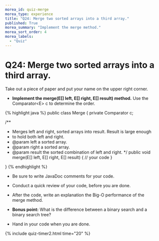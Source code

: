 ```yaml
---
morea_id: quiz-merge
morea_type: experience
title: "Q24: Merge two sorted arrays into a third array."
published: True
morea_summary: "Implement the merge method."
morea_sort_order: 4
morea_labels: 
  - "Quiz"
---
```


# Q24: Merge two sorted arrays into a third array.

Take out a piece of paper and put your name on the upper right corner.

* **Implement the merge(E[] left, E[] right, E[] result) method.** Use the Comparator&lt;E&gt; c to determine the order.

{% highlight java %}
public class Merge<E> {
  private Comparator<E> c;

  /**
   * Merges left and right, sorted arrays into result. Result is large enough
   * to hold both left and right.
   * @param left a sorted array.
   * @param right a sorted array.
   * @param result the sorted combination of left and right.
   */
  public void merge(E[] left, E[] right, E[] result) {
   // your code
  }

}
{% endhighlight %}

* Be sure to write JavaDoc comments for your code.

* Conduct a quick review of your code, before you are done.

* After the code, write an explanation the Big-O performance of the merge method.

* **Bonus point:** What is the difference between a binary search and a binary search tree?

* Hand in your code when you are done.

{% include quiz-timer2.html time="20" %}